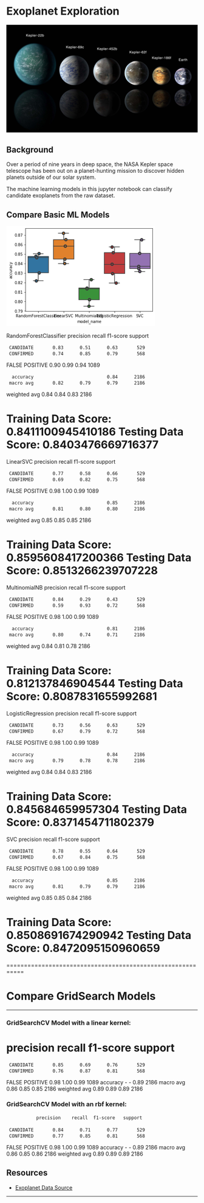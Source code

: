 
# Exoplanet Exploration

![exoplanets.jpg](exoplanets.jpg)

## Background

Over a period of nine years in deep space, the NASA Kepler space telescope has been out on a planet-hunting mission to discover hidden planets outside of our solar system.

The machine learning models in this jupyter notebook can classify candidate exoplanets from the raw dataset.

## Compare Basic ML Models

![compareMLModels.png](compareMLModels.png)

RandomForestClassifier
                precision    recall  f1-score   support

     CANDIDATE       0.83      0.51      0.63       529
     CONFIRMED       0.74      0.85      0.79       568
FALSE POSITIVE       0.90      0.99      0.94      1089

      accuracy                           0.84      2186
     macro avg       0.82      0.79      0.79      2186
  weighted avg       0.84      0.84      0.83      2186

Training Data Score: 0.8411100945410186
Testing Data Score: 0.8403476669716377
===========================================================
LinearSVC
                precision    recall  f1-score   support

     CANDIDATE       0.77      0.58      0.66       529
     CONFIRMED       0.69      0.82      0.75       568
FALSE POSITIVE       0.98      1.00      0.99      1089

      accuracy                           0.85      2186
     macro avg       0.81      0.80      0.80      2186
  weighted avg       0.85      0.85      0.85      2186

Training Data Score: 0.8595608417200366
Testing Data Score: 0.8513266239707228
===========================================================
MultinomialNB
                precision    recall  f1-score   support

     CANDIDATE       0.84      0.29      0.43       529
     CONFIRMED       0.59      0.93      0.72       568
FALSE POSITIVE       0.98      1.00      0.99      1089

      accuracy                           0.81      2186
     macro avg       0.80      0.74      0.71      2186
  weighted avg       0.84      0.81      0.78      2186

Training Data Score: 0.812137846904544
Testing Data Score: 0.8087831655992681
===========================================================
LogisticRegression
                precision    recall  f1-score   support

     CANDIDATE       0.73      0.56      0.63       529
     CONFIRMED       0.67      0.79      0.72       568
FALSE POSITIVE       0.98      1.00      0.99      1089

      accuracy                           0.84      2186
     macro avg       0.79      0.78      0.78      2186
  weighted avg       0.84      0.84      0.83      2186

Training Data Score: 0.845684659957304
Testing Data Score: 0.8371454711802379
===========================================================
SVC
                precision    recall  f1-score   support

     CANDIDATE       0.78      0.55      0.64       529
     CONFIRMED       0.67      0.84      0.75       568
FALSE POSITIVE       0.98      1.00      0.99      1089

      accuracy                           0.85      2186
     macro avg       0.81      0.79      0.79      2186
  weighted avg       0.85      0.85      0.84      2186

Training Data Score: 0.8508691674290942
Testing Data Score: 0.8472095150960659
===========================================================
===========================================================

# Compare GridSearch Models
- - -
### GridSearchCV Model with a linear kernel:

#                 precision    recall  f1-score   support

     CANDIDATE       0.85      0.69      0.76       529
     CONFIRMED       0.76      0.87      0.81       568
FALSE POSITIVE       0.98      1.00      0.99      1089
      accuracy         -         -       0.89      2186
     macro avg       0.86      0.85      0.85      2186
  weighted avg       0.89      0.89      0.89      2186

### GridSearchCV Model with an rbf  kernel:

               precision    recall  f1-score   support

     CANDIDATE       0.84      0.71      0.77       529
     CONFIRMED       0.77      0.85      0.81       568
FALSE POSITIVE       0.98      1.00      0.99      1089
      accuracy        -         -        0.89      2186
     macro avg       0.86      0.85      0.86      2186
  weighted avg       0.89      0.89      0.89      2186


## Resources

* [Exoplanet Data Source](https://www.kaggle.com/nasa/kepler-exoplanet-search-results)

- - -
